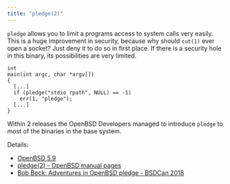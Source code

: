 ```yaml
---
title: "pledge(2)"
---
```


`pledge` allows you to limit a programs access to system calls very easily.
This is a huge improvement in security, because why should `cut(1)` ever open
a socket? Just deny it to do so in first place. If there is a security hole
in this binary, its possibilities are very limited.

```
int
main(int argc, char *argv[])
{
  [...]
  if (pledge("stdio rpath", NULL) == -1)
    err(1, "pledge");
  [...]
}
```

Within 2 releases the OpenBSD Developers managed to introduce `pledge` to most
of the binaries in the base system.

Details:

* [OpenBSD 5.9](https://openbsd.org/plus59.html)
* [pledge(2) - OpenBSD manual pages](http://man.openbsd.org/pledge)
* [Bob Beck: Adventures in OpenBSD pledge - BSDCan 2018](https://www.youtube.com/watch?v=bXO6nelFt-E)
